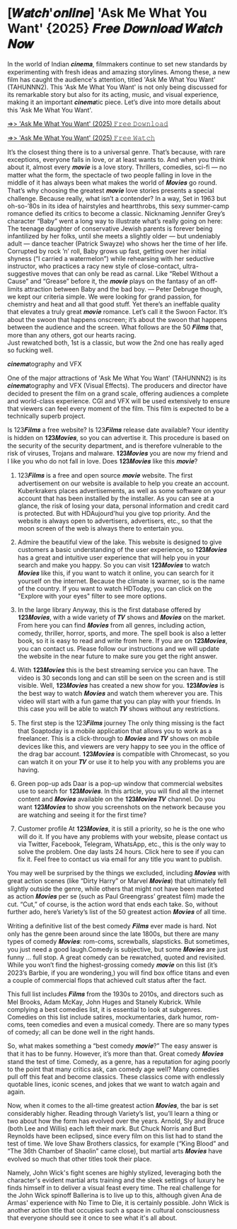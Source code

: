 # [𝑾𝒂𝒕𝒄𝒉'𝒐𝒏𝒍𝒊𝒏𝒆] 'Ask Me What You Want' {2025} 𝑭𝒓𝒆𝒆 𝑫𝒐𝒘𝒏𝒍𝒐𝒂𝒅 𝑾𝒂𝒕𝒄𝒉 𝑵𝒐𝒘

In the world of Indian 𝒄𝒊𝒏𝒆𝒎𝒂, filmmakers continue to set new standards by experimenting with fresh ideas and amazing storylines. Among these, a new film has caught the audience's attention, titled 'Ask Me What You Want' (TAHUNNN2). This 'Ask Me What You Want' is not only being discussed for its remarkable story but also for its acting, music, and visual experience, making it an important 𝒄𝒊𝒏𝒆𝒎𝒂tic piece. Let’s dive into more details about this 'Ask Me What You Want'.

[=>> 'Ask Me What You Want' (2025) 𝙵𝚛𝚎𝚎 𝙳𝚘𝚠𝚗𝚕𝚘𝚊𝚍](https://t.co/iI5sznvFj3)

[=>> 'Ask Me What You Want' (2025) 𝙵𝚛𝚎𝚎 𝚆𝚊𝚝𝚌𝚑](https://t.co/iI5sznvFj3)

It’s the closest thing there is to a universal genre. That’s because, with rare exceptions, everyone falls in love, or at least wants to. And when you think about it, almost every 𝒎𝒐𝒗𝒊𝒆 is a love story. Thrillers, comedies, sci-fi — no matter what the form, the spectacle of two people falling in love in the middle of it has always been what makes the world of 𝑴𝒐𝒗𝒊𝒆𝒔 go round. That’s why choosing the greatest 𝒎𝒐𝒗𝒊𝒆 love stories presents a special challenge. Because really, what isn’t a contender? In a way, Set in 1963 but oh-so-’80s in its idea of hairstyles and heartthrobs, this sexy summer-camp romance defied its critics to become a classic. Nicknaming Jennifer Grey’s character “Baby” went a long way to illustrate what’s really going on here: The teenage daughter of conservative Jewish parents is forever being infantilized by her folks, until she meets a slightly older — but undeniably adult — dance teacher (Patrick Swayze) who shows her the time of her life. Corrupted by rock ’n’ roll, Baby grows up fast, getting over her initial shyness (“I carried a watermelon”) while rehearsing with her seductive instructor, who practices a racy new style of close-contact, ultra-suggestive moves that can only be read as carnal. Like “Rebel Without a Cause” and “Grease” before it, the 𝒎𝒐𝒗𝒊𝒆 plays on the fantasy of an off-limits attraction between Baby and the bad boy. — Peter Debruge though, we kept our criteria simple. We were looking for grand passion, for chemistry and heat and all that good stuff. Yet there’s an ineffable quality that elevates a truly great 𝒎𝒐𝒗𝒊𝒆 romance. Let’s call it the Swoon Factor. It’s about the swoon that happens onscreen; it’s about the swoon that happens between the audience and the screen. What follows are the 50 𝑭𝒊𝒍𝒎𝒔 that, more than any others, got our hearts racing.    
Just rewatched both, 1st is a classic, but wow the 2nd one has really aged so fucking well.

𝒄𝒊𝒏𝒆𝒎𝒂tography and VFX

One of the major attractions of 'Ask Me What You Want' (TAHUNNN2) is its 𝒄𝒊𝒏𝒆𝒎𝒂tography and VFX (Visual Effects). The producers and director have decided to present the film on a grand scale, offering audiences a complete and world-class experience. CGI and VFX will be used extensively to ensure that viewers can feel every moment of the film. This film is expected to be a technically superb project.

Is 123𝑭𝒊𝒍𝒎𝒔 a free website? Is 123𝑭𝒊𝒍𝒎𝒔 release date available?
Your identity is hidden on 𝟏𝟐𝟑𝑴𝒐𝒗𝒊𝒆𝒔, so you can advertise it. This procedure is based on the security of the security department, and is therefore vulnerable to the risk of viruses, Trojans and malware. 𝟏𝟐𝟑𝑴𝒐𝒗𝒊𝒆𝒔 you are now my friend and I like you who do not fall in love.
Does 𝟏𝟐𝟑𝑴𝒐𝒗𝒊𝒆𝒔 like this 𝒎𝒐𝒗𝒊𝒆?

1. 123𝑭𝒊𝒍𝒎𝒔 is a free and open source 𝒎𝒐𝒗𝒊𝒆 website.
The first advertisement on our website is available to help you create an account. Kuberkrakers places advertisements, as well as some software on your account that has been installed by the installer. As you can see at a glance, the risk of losing your data, personal information and credit card is protected. But with HDAujourd'hui you give top priority. And the website is always open to advertisers, advertisers, etc., so that the moon screen of the web is always there to entertain you.

2. Admire the beautiful view of the lake.
This website is designed to give customers a basic understanding of the user experience, so 𝟏𝟐𝟑𝑴𝒐𝒗𝒊𝒆𝒔 has a great and intuitive user experience that will help you in your search and make you happy. So you can visit 𝟏𝟐𝟑𝑴𝒐𝒗𝒊𝒆𝒔 to watch 𝑴𝒐𝒗𝒊𝒆𝒔 like this, if you want to watch it online, you can search for it yourself on the internet. Because the climate is warmer, so is the name of the country. If you want to watch HDToday, you can click on the "Explore with your eyes" filter to see more options.

3. In the large library
Anyway, this is the first database offered by 𝟏𝟐𝟑𝑴𝒐𝒗𝒊𝒆𝒔, with a wide variety of 𝑻𝑽 shows and 𝑴𝒐𝒗𝒊𝒆𝒔 on the market. From here you can find 𝑴𝒐𝒗𝒊𝒆𝒔 from all genres, including action, comedy, thriller, horror, sports, and more. The spell book is also a letter book, so it is easy to read and write from here. If you are on 𝟏𝟐𝟑𝑴𝒐𝒗𝒊𝒆𝒔, you can contact us. Please follow our instructions and we will update the website in the near future to make sure you get the right answer.

4. With 𝟏𝟐𝟑𝑴𝒐𝒗𝒊𝒆𝒔 this is the best streaming service you can have.
The video is 30 seconds long and can still be seen on the screen and is still visible. Well, 𝟏𝟐𝟑𝑴𝒐𝒗𝒊𝒆𝒔 has created a new show for you. 𝟏𝟐𝟑𝑴𝒐𝒗𝒊𝒆𝒔 is the best way to watch 𝑴𝒐𝒗𝒊𝒆𝒔 and watch them wherever you are. This video will start with a fun game that you can play with your friends. In this case you will be able to watch 𝑻𝑽 shows without any restrictions.

5. The first step is the 123𝑭𝒊𝒍𝒎𝒔 journey
The only thing missing is the fact that Soaptoday is a mobile application that allows you to work as a freelancer. This is a click-through to 𝑴𝒐𝒗𝒊𝒆𝒔 and 𝑻𝑽 shows on mobile devices like this, and viewers are very happy to see you in the office of the drag bar account. 𝟏𝟐𝟑𝑴𝒐𝒗𝒊𝒆𝒔 is compatible with Chromecast, so you can watch it on your 𝑻𝑽 or use it to help you with any problems you are having.

6. Green pop-up ads
Daar is a pop-up window that commercial websites use to search for 𝟏𝟐𝟑𝑴𝒐𝒗𝒊𝒆𝒔. In this article, you will find all the internet content and 𝑴𝒐𝒗𝒊𝒆𝒔 available on the 𝟏𝟐𝟑𝑴𝒐𝒗𝒊𝒆𝒔 𝑻𝑽 channel. Do you want 𝟏𝟐𝟑𝑴𝒐𝒗𝒊𝒆𝒔 to show you screenshots on the network because you are watching and seeing it for the first time?

7. Customer profile
At 𝟏𝟐𝟑𝑴𝒐𝒗𝒊𝒆𝒔, it is still a priority, so he is the one who will do it. If you have any problems with your website, please contact us via Twitter, Facebook, Telegram, WhatsApp, etc., this is the only way to solve the problem. One day lasts 24 hours. Click here to see if you can fix it. Feel free to contact us via email for any title you want to publish.


You may well be surprised by the things we excluded, including 𝑴𝒐𝒗𝒊𝒆𝒔 with great action scenes (like “Dirty Harry” or Marvel 𝑴𝒐𝒗𝒊𝒆𝒔) that ultimately fell slightly outside the genre, while others that might not have been marketed as action 𝑴𝒐𝒗𝒊𝒆𝒔 per se (such as Paul Greengrass’ greatest film) made the cut. “Cut,” of course, is the action word that ends each take. So, without further ado, here’s Variety’s list of the 50 greatest action 𝑴𝒐𝒗𝒊𝒆𝒔 of all time.

Writing a definitive list of the best comedy 𝑭𝒊𝒍𝒎𝒔 ever made is hard. Not only has the genre been around since the late 1800s, but there are many types of comedy 𝑴𝒐𝒗𝒊𝒆𝒔: rom-coms, screwballs, slapsticks. But sometimes, you just need a good laugh.Comedy is subjective, but some 𝑴𝒐𝒗𝒊𝒆𝒔 are just funny … full stop. A great comedy can be rewatched, quoted and revisited. While you won’t find the highest-grossing comedy 𝒎𝒐𝒗𝒊𝒆 on this list (it’s 2023’s Barbie, if you are wondering,) you will find box office titans and even a couple of commercial flops that achieved cult status after the fact.

This full list includes 𝑭𝒊𝒍𝒎𝒔 from the 1930s to 2010s, and directors such as Mel Brooks, Adam McKay, John Huges and Stanely Kubrick. While complying a best comedies list, it is essential to look at subgenres. Comedies on this list include satires, mockumentaries, dark humor, rom-coms, teen comedies and even a musical comedy. There are so many types of comedy; all can be done well in the right hands.

So, what makes something a “best comedy 𝒎𝒐𝒗𝒊𝒆?” The easy answer is that it has to be funny. However, it’s more than that. Great comedy 𝑴𝒐𝒗𝒊𝒆𝒔 stand the test of time. Comedy, as a genre, has a reputation for aging poorly to the point that many critics ask, can comedy age well? Many comedies pull off this feat and become classics. These classics come with endlessly quotable lines, iconic scenes, and jokes that we want to watch again and again.

Now, when it comes to the all-time greatest action 𝑴𝒐𝒗𝒊𝒆𝒔, the bar is set considerably higher. Reading through Variety’s list, you’ll learn a thing or two about how the form has evolved over the years. Arnold, Sly and Bruce (both Lee and Willis) each left their mark. But Chuck Norris and Burt Reynolds have been eclipsed, since every film on this list had to stand the test of time. We love Shaw Brothers classics, for example (“King Blood” and “The 36th Chamber of Shaolin” came close), but martial arts 𝑴𝒐𝒗𝒊𝒆𝒔 have evolved so much that other titles took their place.

Namely, John Wick's fight scenes are highly stylized, leveraging both the character's evident martial arts training and the sleek settings of luxury he finds himself in to deliver a visual feast every time. The real challenge for the John Wick spinoff Ballerina is to live up to this, although given Ana de Armas' experience with No Time to Die, it is certainly possible. John Wick is another action title that occupies such a space in cultural consciousness that everyone should see it once to see what it's all about.
